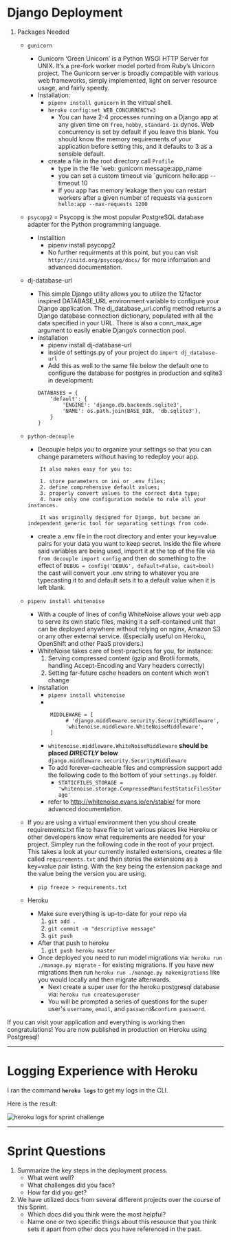# Django Deployment
1. Packages Needed
    - `gunicorn`
        - Gunicorn ‘Green Unicorn’ is a Python WSGI HTTP Server for UNIX. It’s a pre-fork worker model ported from Ruby’s Unicorn project. The Gunicorn server is broadly compatible with various web frameworks, simply implemented, light on server resource usage, and fairly speedy.
        - Installation:
            - `pipenv install gunicorn` in the virtual shell.
            - `heroku config:set WEB_CONCURRENCY=3`
                - You can have 2-4 processes running on a Django app at any given time on `free`, `hobby`, `standard-1x` dynos. Web concurrency is set by default if you leave this blank. You should know the memory requirements of your application before setting this, and it defaults to 3 as a sensible default.
            - create a file in the root directory call `Profile`
                - type in the file `web: gunicorn message:app_name
                - you can set a custom timeout via `gunicorn hello:app --timeout 10
                - If you app has memory leakage then you can restart workers after a given number of requests via `gunicorn hello:app --max-requests 1200`
    - `psycopg2`
        = Psycopg is the most popular PostgreSQL database adapter for the Python programming language.
        - Installtion
            - pipenv install psycopg2
            - No further requirments at this point, but you can visit `http://initd.org/psycopg/docs/` for more infomation and advanced documentation.
    - dj-database-url
        - This simple Django utility allows you to utilize the 12factor inspired DATABASE_URL environment variable to configure your Django application. The dj_database_url.config method returns a Django database connection dictionary, populated with all the data specified in your URL. There is also a conn_max_age argument to easily enable Django’s connection pool.
        - installation
            - pipenv install dj-database-url
            - inside of settings.py of your project do `import dj_database-url`
            - Add this as well to the same file below the default one to configure the database for postgres in production and sqlite3 in development:
            ```
            DATABASES = {
                'default': {
                    'ENGINE': 'django.db.backends.sqlite3',
                    'NAME': os.path.join(BASE_DIR, 'db.sqlite3'),
                }
            }
            ```
    - `python-decouple`
        - Decouple helps you to organize your settings so that       you can change parameters without having to redeploy       your app.
        ```
            It also makes easy for you to:

            1. store parameters on ini or .env files;
            2. define comprehensive default values;
            3. properly convert values to the correct data type;
            4. have only one configuration module to rule all your instances.
            
            It was originally designed for Django, but became an independent generic tool for separating settings from code.
        ```
        - create a .env file in the root directory and enter your key=value pairs for your data you want to keep secret.
        Inside the file where said variables are being used, import it at the top of the file via `from decouple import config` and then do something to the effect of `DEBUG = config('DEBUG', default=False, cast=bool)` the cast will convert your .env string to whatever you are typecasting it to and default sets it to a default value when it is left blank.
    - `pipenv install whitenoise`
        - With a couple of lines of config WhiteNoise allows your web app to serve its own static files, making it a self-contained unit that can be deployed anywhere without relying on nginx, Amazon S3 or any other external service. (Especially useful on Heroku, OpenShift and other PaaS providers.)
        - WhiteNoise takes care of best-practices for you, for instance:
            1. Serving compressed content (gzip and Brotli formats, handling Accept-Encoding and Vary headers correctly)
            2. Setting far-future cache headers on content which won’t change
        - installation
            - `pipenv install whitenoise`
            - 
            ```
                MIDDLEWARE = [
                     # 'django.middleware.security.SecurityMiddleware',
                     'whitenoise.middleware.WhiteNoiseMiddleware',
                ]
            ```
            - `whitenoise.middleware.WhiteNoiseMiddleware` **should be placed *DIRECTLY* below** `django.middleware.security.SecurityMiddleware`
            - To add forever-cacheable files and compression support add the following code to the bottom of your `settings.py` folder.
                - `STATICFILES_STORAGE = 'whitenoise.storage.CompressedManifestStaticFilesStorage'`
            - refer to http://whitenoise.evans.io/en/stable/ for more advanced documentation.
    - If you are using a virtual environment then you shoul create requirements.txt file to have file to let various places like Heroku or other developers know what requirements are needed for your project. Simpley run the following code in the root of your project. This takes a look at your currently installed extensions, creates a file called `requirements.txt` and then stores the extensions as a key=value pair listing. With the key being the extension package and the value being the version you are using.
        - `pip freeze > requirements.txt`

    - Heroku
        - Make sure everything is up-to-date for your repo via
            1. `git add .`
            2. `git commit -m "descriptive message"`
            3. `git push`
        - After that push to heroku
            1. `git push heroku master`
        - Once deployed you need to run model migrations via:
            `heroku run ./manage.py migrate` - for existing migrations. If you have new migrations then run `heroku run ./manage.py makemigrations` like you would locally and then migrate afterwards.
            - Next create a super user for the heroku postgresql database via:
                `heroku run createsuperuser`
            - You will be prompted a series of questions for the super user's `username`, `email`, and `password`&`confirm password`.

If you can visit your application and everything is working then congratulations! You are now published in production on Heroku using Postgresql!

___

# Logging Experience with Heroku

I ran the command **`heroku logs`** to get my logs in the CLI.

Here is the result:

![heroku logs for sprint challenge](logs.png)

___

# Sprint Questions

1. Summarize the key steps in the deployment process. 
    - What went well?
    - What challenges did you face? 
    - How far did you get?
2.  We have utilized docs from several different projects over the course of this Sprint.
    - Which docs did you think were the most helpful? 
    - Name one or two specific things about this resource that you think sets it apart from other docs you have referenced in the past. 
